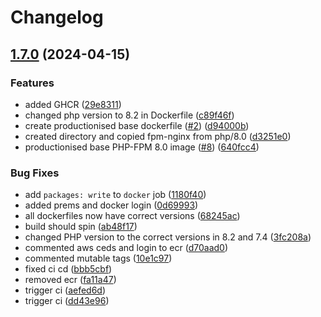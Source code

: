 # Changelog

## [1.7.0](https://github.com/dvsa/dvsa-docker-images/compare/v1.6.0...v1.7.0) (2024-04-15)


### Features

* added GHCR ([29e8311](https://github.com/dvsa/dvsa-docker-images/commit/29e831175cc2be131b629c40d15282252b3763f4))
* changed php version to 8.2 in Dockerfile ([c89f46f](https://github.com/dvsa/dvsa-docker-images/commit/c89f46f4b3881f8736e52fff5881d0912b7cce31))
* create productionised base dockerfile ([#2](https://github.com/dvsa/dvsa-docker-images/issues/2)) ([d94000b](https://github.com/dvsa/dvsa-docker-images/commit/d94000b44af842665f3492c089b742dffc99f60f))
* created directory and copied fpm-nginx from php/8.0 ([d3251e0](https://github.com/dvsa/dvsa-docker-images/commit/d3251e01ff010776857dd874ef95688b846c8371))
* productionised base PHP-FPM 8.0 image ([#8](https://github.com/dvsa/dvsa-docker-images/issues/8)) ([640fcc4](https://github.com/dvsa/dvsa-docker-images/commit/640fcc441723ec632ba4bd5b664b10c7d3d56262))


### Bug Fixes

* add `packages: write` to `docker` job ([1180f40](https://github.com/dvsa/dvsa-docker-images/commit/1180f40e51d7c7fcef9bd8596cb3be116e46cf99))
* added prems and docker login ([0d69993](https://github.com/dvsa/dvsa-docker-images/commit/0d6999366bfd83f0c337d6d8e6a2b9af81548c24))
* all dockerfiles now have correct versions ([68245ac](https://github.com/dvsa/dvsa-docker-images/commit/68245ac1dcae6705d1eecb8ff0480f6c22b5f8ce))
* build should spin ([ab48f17](https://github.com/dvsa/dvsa-docker-images/commit/ab48f174f1fc93cd599851ba6a820b77425fdaef))
* changed PHP version to the correct versions in 8.2 and 7.4 ([3fc208a](https://github.com/dvsa/dvsa-docker-images/commit/3fc208a0aa48a019212e6b41cbb04e01ab6940fb))
* commented aws ceds and login to ecr ([d70aad0](https://github.com/dvsa/dvsa-docker-images/commit/d70aad0c78563982cda9437eb80d08970666cac0))
* commented mutable tags ([10e1c97](https://github.com/dvsa/dvsa-docker-images/commit/10e1c973cca5d02ced6cf082da7df2006b4ac635))
* fixed ci cd ([bbb5cbf](https://github.com/dvsa/dvsa-docker-images/commit/bbb5cbf388a407e862b194a29054dfc19a2d7cc2))
* removed ecr ([fa11a47](https://github.com/dvsa/dvsa-docker-images/commit/fa11a47111ae757ffaaacd2ba6654c76b1d9e1b9))
* trigger ci ([aefed6d](https://github.com/dvsa/dvsa-docker-images/commit/aefed6da3e376341e9168e2c9eeb4fec7a67716e))
* trigger ci ([dd43e96](https://github.com/dvsa/dvsa-docker-images/commit/dd43e96b2299fc6843bb70e65d9e6660d45ba020))
